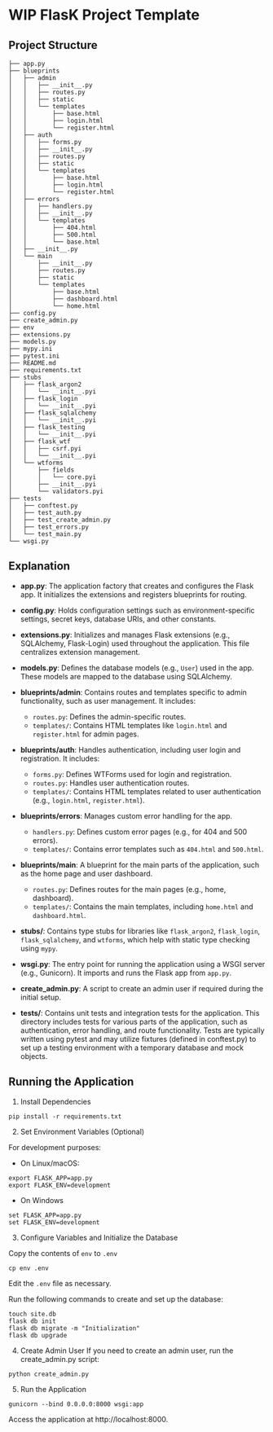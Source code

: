 # WIP FlasK Project Template

## Project Structure
```
├── app.py
├── blueprints
│   ├── admin
│   │   ├── __init__.py
│   │   ├── routes.py
│   │   ├── static
│   │   └── templates
│   │       ├── base.html
│   │       ├── login.html
│   │       └── register.html
│   ├── auth
│   │   ├── forms.py
│   │   ├── __init__.py
│   │   ├── routes.py
│   │   ├── static
│   │   └── templates
│   │       ├── base.html
│   │       ├── login.html
│   │       └── register.html
│   ├── errors
│   │   ├── handlers.py
│   │   ├── __init__.py
│   │   └── templates
│   │       ├── 404.html
│   │       ├── 500.html
│   │       └── base.html
│   ├── __init__.py
│   └── main
│       ├── __init__.py
│       ├── routes.py
│       ├── static
│       └── templates
│           ├── base.html
│           ├── dashboard.html
│           └── home.html
├── config.py
├── create_admin.py
├── env
├── extensions.py
├── models.py
├── mypy.ini
├── pytest.ini
├── README.md
├── requirements.txt
├── stubs
│   ├── flask_argon2
│   │   └── __init__.pyi
│   ├── flask_login
│   │   └── __init__.pyi
│   ├── flask_sqlalchemy
│   │   └── __init__.pyi
│   ├── flask_testing
│   │   └── __init__.pyi
│   ├── flask_wtf
│   │   ├── csrf.pyi
│   │   └── __init__.pyi
│   └── wtforms
│       ├── fields
│       │   └── core.pyi
│       ├── __init__.pyi
│       └── validators.pyi
├── tests
│   ├── conftest.py
│   ├── test_auth.py
│   ├── test_create_admin.py
│   ├── test_errors.py
│   └── test_main.py
└── wsgi.py
```

## Explanation

- **app.py**: The application factory that creates and configures the Flask app. 
  It initializes the extensions and registers blueprints for routing.
  
- **config.py**: Holds configuration settings such as environment-specific 
  settings, secret keys, database URIs, and other constants.
  
- **extensions.py**: Initializes and manages Flask extensions (e.g., SQLAlchemy, 
  Flask-Login) used throughout the application. This file centralizes extension 
  management.

- **models.py**: Defines the database models (e.g., `User`) used in the app. 
  These models are mapped to the database using SQLAlchemy.

- **blueprints/admin**: Contains routes and templates specific to admin 
  functionality, such as user management. It includes:
  - `routes.py`: Defines the admin-specific routes.
  - `templates/`: Contains HTML templates like `login.html` and `register.html` 
    for admin pages.

- **blueprints/auth**: Handles authentication, including user login and 
  registration. It includes:
  - `forms.py`: Defines WTForms used for login and registration.
  - `routes.py`: Handles user authentication routes.
  - `templates/`: Contains HTML templates related to user authentication 
    (e.g., `login.html`, `register.html`).

- **blueprints/errors**: Manages custom error handling for the app.
  - `handlers.py`: Defines custom error pages (e.g., for 404 and 500 errors).
  - `templates/`: Contains error templates such as `404.html` and `500.html`.

- **blueprints/main**: A blueprint for the main parts of the application, such 
  as the home page and user dashboard.
  - `routes.py`: Defines routes for the main pages (e.g., home, dashboard).
  - `templates/`: Contains the main templates, including `home.html` and 
    `dashboard.html`.

- **stubs/**: Contains type stubs for libraries like `flask_argon2`, 
  `flask_login`, `flask_sqlalchemy`, and `wtforms`, which help with static type 
  checking using `mypy`.

- **wsgi.py**: The entry point for running the application using a WSGI server 
  (e.g., Gunicorn). It imports and runs the Flask app from `app.py`.

- **create_admin.py**: A script to create an admin user if required during the 
  initial setup.

- **tests/**: Contains unit tests and integration tests for the application. 
  This directory includes tests for various parts of the application, such as 
  authentication, error handling, and route functionality. Tests are typically 
  written using pytest and may utilize fixtures (defined in conftest.py) to set 
  up a testing environment with a temporary database and mock objects.

## Running the Application

1. Install Dependencies
```
pip install -r requirements.txt
```

2. Set Environment Variables (Optional)

For development purposes:

- On Linux/macOS:
```
export FLASK_APP=app.py
export FLASK_ENV=development
```

- On Windows
```
set FLASK_APP=app.py
set FLASK_ENV=development
```

3. Configure Variables and Initialize the Database

Copy the contents of `env` to `.env`
```
cp env .env
```

Edit the `.env` file as necessary.

Run the following commands to create and set up the database:
```
touch site.db
flask db init
flask db migrate -m "Initialization"
flask db upgrade
```

4. Create Admin User
If you need to create an admin user, run the create_admin.py script:
```
python create_admin.py
```

5. Run the Application

```
gunicorn --bind 0.0.0.0:8000 wsgi:app
```

Access the application at http://localhost:8000.
